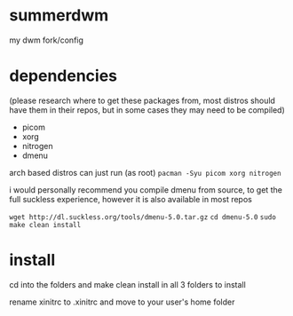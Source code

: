 # summerdwm
my dwm fork/config

# dependencies
(please research where to get these packages from, most distros should have them in their repos, but in some cases they may need to be compiled)
- picom
- xorg
- nitrogen
- dmenu

arch based distros can just run (as root)
``pacman -Syu picom xorg nitrogen``

i would personally recommend you compile dmenu from source, to get the full suckless experience, however it is also available in most repos

`wget http://dl.suckless.org/tools/dmenu-5.0.tar.gz`
`cd dmenu-5.0`
`sudo make clean install`

# install
cd into the folders and make clean install in all 3 folders to install

rename xinitrc to .xinitrc and move to your user's home folder
